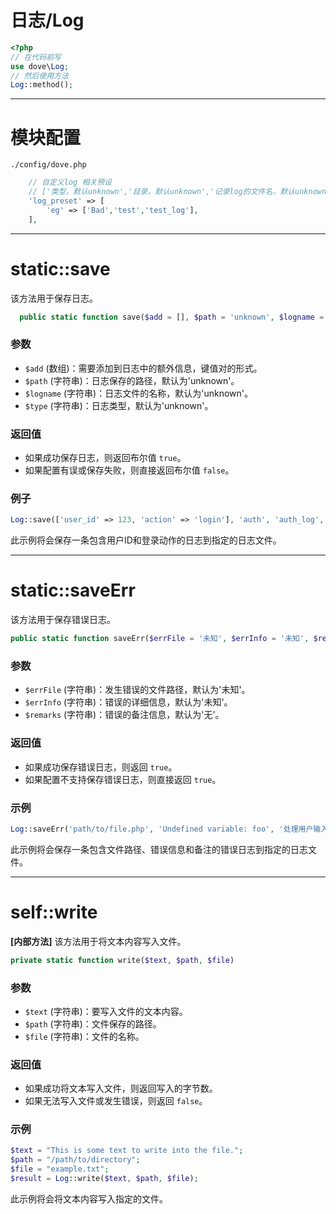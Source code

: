 # 日志/Log

[](../_include/not-hardcode.md ':include')

```php
<?php 
// 在代码前写
use dove\Log;
// 然后使用方法
Log::method();
```

---

# 模块配置

`./config/dove.php`
```php
    // 自定义log 相关预设
    // ['类型，默认unknown','目录，默认unknown','记录log的文件名，默认unknown']
    'log_preset' => [
        'eg' => ['Bad','test','test_log'],
    ],
```

---

# static::save

该方法用于保存日志。

```php
  public static function save($add = [], $path = 'unknown', $logname = 'unknown', $type = 'unknown') 
```


### 参数

- `$add` (数组)：需要添加到日志中的额外信息，键值对的形式。
- `$path` (字符串)：日志保存的路径，默认为'unknown'。
- `$logname` (字符串)：日志文件的名称，默认为'unknown'。
- `$type` (字符串)：日志类型，默认为'unknown'。 


### 返回值

- 如果成功保存日志，则返回布尔值 `true`。
- 如果配置有误或保存失败，则直接返回布尔值 `false`。

### 例子

```php
Log::save(['user_id' => 123, 'action' => 'login'], 'auth', 'auth_log', 'login');
```

此示例将会保存一条包含用户ID和登录动作的日志到指定的日志文件。

---

# static::saveErr

该方法用于保存错误日志。 

```php
public static function saveErr($errFile = '未知', $errInfo = '未知', $remarks = '无')
```

### 参数

- `$errFile` (字符串)：发生错误的文件路径，默认为'未知'。
- `$errInfo` (字符串)：错误的详细信息，默认为'未知'。
- `$remarks` (字符串)：错误的备注信息，默认为'无'。 

### 返回值 

- 如果成功保存错误日志，则返回 `true`。
- 如果配置不支持保存错误日志，则直接返回 `true`。

### 示例

```php
Log::saveErr('path/to/file.php', 'Undefined variable: foo', '处理用户输入时发生错误'); 
```

此示例将会保存一条包含文件路径、错误信息和备注的错误日志到指定的日志文件。

---

# self::write

**[内部方法]** 该方法用于将文本内容写入文件。

```php
private static function write($text, $path, $file)
```

### 参数
- `$text` (字符串)：要写入文件的文本内容。
- `$path` (字符串)：文件保存的路径。
- `$file` (字符串)：文件的名称。

### 返回值
- 如果成功将文本写入文件，则返回写入的字节数。 
- 如果无法写入文件或发生错误，则返回 `false`。

### 示例

```php
$text = "This is some text to write into the file.";
$path = "/path/to/directory";
$file = "example.txt";
$result = Log::write($text, $path, $file);
``` 

此示例将会将文本内容写入指定的文件。